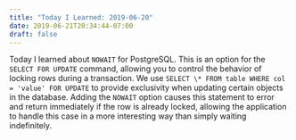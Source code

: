 ```yaml
---
title: "Today I Learned: 2019-06-20"
date: 2019-06-21T20:34:44-07:00
draft: false
---
```


Today I learned about `NOWAIT` for PostgreSQL. This is an option for the `SELECT FOR UPDATE` command, allowing you to control the behavior of locking rows during a transaction. We use `SELECT \* FROM table WHERE col = 'value' FOR UPDATE` to provide exclusivity when updating certain objects in the database. Adding the `NOWAIT` option causes this statement to error and return immediately if the row is already locked, allowing the application to handle this case in a more interesting way than simply waiting indefinitely.
